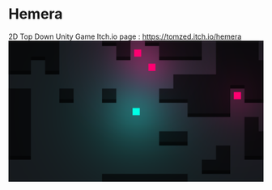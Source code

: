 # Hemera
2D Top Down Unity Game 
Itch.io page : https://tomzed.itch.io/hemera
![screenshot01](docs/Hemera.PNG)
